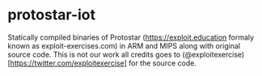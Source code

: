 # protostar-iot
Statically compiled binaries of Protostar (https://exploit.education formaly known as exploit-exercises.com) in ARM and MIPS along with original source code. This is not our work all credits goes to (@exploitexercise)[https://twitter.com/exploitexercise] for the source code.
